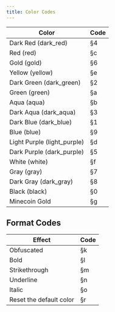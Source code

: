 ```yaml
---
title: Color Codes
---
```


| Color                       | Code |
| --------------------------- | ---- |
| Dark Red (dark_red)         | §4   |
| Red (red)                   | §c   |
| Gold (gold)                 | §6   |
| Yellow (yellow)             | §e   |
| Dark Green (dark_green)     | §2   |
| Green (green)               | §a   |
| Aqua (aqua)                 | §b   |
| Dark Aqua (dark_aqua)       | §3   |
| Dark Blue (dark_blue)       | §1   |
| Blue (blue)                 | §9   |
| Light Purple (light_purple) | §d   |
| Dark Purple (dark_purple)   | §5   |
| White (white)               | §f   |
| Gray (gray)                 | §7   |
| Dark Gray (dark_gray)       | §8   |
| Black (black)               | §0   |
| Minecoin Gold               | §g   |

## Format Codes

| Effect                  | Code |
| ----------------------- | ---- |
| Obfuscated              | §k   |
| Bold                    | §l   |
| Strikethrough           | §m   |
| Underline               | §n   |
| Italic                  | §o   |
| Reset the default color | §r   |
